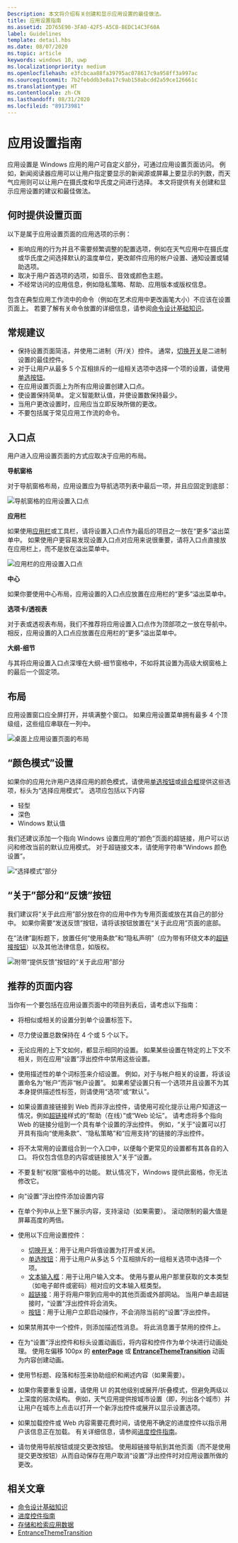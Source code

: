 ```yaml
---
Description: 本文将介绍有关创建和显示应用设置的最佳做法。
title: 应用设置指南
ms.assetid: 2D765E90-3FA0-42F5-A5CB-BEDC14C3F60A
label: Guidelines
template: detail.hbs
ms.date: 08/07/2020
ms.topic: article
keywords: windows 10, uwp
ms.localizationpriority: medium
ms.openlocfilehash: e3fcbcaa88fa39795ac078617c9a958ff3a997ac
ms.sourcegitcommit: 7b2febddb3e8a17c9ab158abcdd2a59ce126661c
ms.translationtype: HT
ms.contentlocale: zh-CN
ms.lasthandoff: 08/31/2020
ms.locfileid: "89173981"
---
```

# <a name="guidelines-for-app-settings"></a>应用设置指南

应用设置是 Windows 应用的用户可自定义部分，可通过应用设置页面访问。 例如，新闻阅读器应用可以让用户指定要显示的新闻源或屏幕上要显示的列数，而天气应用则可以让用户在摄氏度和华氏度之间进行选择。 本文将提供有关创建和显示应用设置的建议和最佳做法。

## <a name="when-to-provide-a-settings-page"></a>何时提供设置页面

以下是属于应用设置页面的应用选项的示例：

- 影响应用的行为并且不需要频繁调整的配置选项，例如在天气应用中在摄氏度或华氏度之间选择默认的温度单位，更改邮件应用的帐户设置、通知设置或辅助选项。
- 取决于用户首选项的选项，如音乐、音效或颜色主题。
- 不经常访问的应用信息，例如隐私策略、帮助、应用版本或版权信息。

包含在典型应用工作流中的命令（例如在艺术应用中更改画笔大小）不应该在设置页面上。 若要了解有关命令放置的详细信息，请参阅[命令设计基础知识](../basics/commanding-basics.md)。

## <a name="general-recommendations"></a>常规建议

- 保持设置页面简洁，并使用二进制（开/关）控件。 通常，[切换开关](../controls-and-patterns/toggles.md)是二进制设置的最佳控件。
- 对于让用户从最多 5 个互相排斥的一组相关选项中选择一个项的设置，请使用[单选按钮](../controls-and-patterns/radio-button.md)。
- 在应用设置页面上为所有应用设置创建入口点。
- 使设置保持简单。 定义智能默认值，并使设置数保持最少。
- 当用户更改设置时，应用应当立即反映所做的更改。
- 不要包括属于常见应用工作流的命令。

## <a name="entry-point"></a>入口点

用户进入应用设置页面的方式应取决于应用的布局。

**导航窗格**

对于导航窗格布局，应用设置应为导航选项列表中最后一项，并且应固定到底部：

![导航窗格的应用设置入口点](images/appsettings-nav-settings.png)

**应用栏**

如果使用[应用栏](../controls-and-patterns/app-bars.md)或工具栏，请将设置入口点作为最后的项目之一放在“更多”溢出菜单中。 如果使用户更容易发现设置入口点对应用来说很重要，请将入口点直接放在应用栏上，而不是放在溢出菜单中。

![应用栏的应用设置入口点](../controls-and-patterns/images/appbar_rs2_overflow_icons.png)

**中心**

如果你要使用中心布局，应用设置的入口点应放置在应用栏的“更多”溢出菜单中。

**选项卡/透视表**

对于表或透视表布局，我们不推荐将应用设置入口点作为顶部项之一放在导航中。 相反，应用设置的入口点应放置在应用栏的“更多”溢出菜单中。

**大纲-细节**

与其将应用设置入口点深埋在大纲-细节窗格中，不如将其设置为高级大纲窗格上的最后一个固定项。

## <a name="layout"></a>布局


应用设置窗口应全屏打开，并填满整个窗口。 如果应用设置菜单拥有最多 4 个顶级组，这些组应串联在一列中。

![桌面上应用设置页面的布局](images/appsettings-layout-navpane-desktop.png)


## <a name="color-mode-settings"></a>“颜色模式”设置


如果你的应用允许用户选择应用的颜色模式，请使用[单选按钮](../controls-and-patterns/radio-button.md)或[组合框](../controls-and-patterns/combo-box.md)提供这些选项，标头为“选择应用模式”。 选项应包括以下内容
- 轻型
- 深色
- Windows 默认值

我们还建议添加一个指向 Windows 设置应用的“颜色”页面的超链接，用户可以访问和修改当前的默认应用模式。 对于超链接文本，请使用字符串“Windows 颜色设置”。

![“选择模式”部分](images/appsettings_mode.png)

<!--
<div class="microsoft-internal-note">
Detailed redlines showing preferred text strings for the "Choose a mode" section are available on [UNI](https://uni/DesignDepot.FrontEnd/#/ProductNav/2543/0/dv/?t=Windows%7CControls%7CColorMode&f=RS2).
</div>
-->

## <a name="about-section-and-feedback-button"></a>“关于”部分和“反馈”按钮


我们建议将“关于此应用”部分放在你的应用中作为专用页面或放在其自己的部分中。 如果你需要“发送反馈”按钮，请将该按钮放置在“关于此应用”页面的底部。

在“法律”副标题下，放置任何“使用条款”和“隐私声明”（应为带有环绕文本的[超链接按钮](../controls-and-patterns/hyperlinks.md)）以及其他法律信息，如版权。

![附带“提供反馈”按钮的“关于此应用”部分](images/appsettings-about.png)


## <a name="recommended-page-content"></a>推荐的页面内容


当你有一个要包括在应用设置页面中的项目列表后，请考虑以下指南：

- 将相似或相关的设置分到单个设置标签下。
- 尽力使设置总数保持在 4 个或 5 个以下。
- 无论应用的上下文如何，都显示相同的设置。 如果某些设置在特定的上下文不相关，则在应用“设置”浮出控件中禁用这些设置。
- 使用描述性的单个词标签来介绍设置。 例如，对于与帐户相关的设置，将该设置命名为“帐户”而非“帐户设置”。 如果希望设置只有一个选项并且设置不为其本身提供描述性标签，则请使用“选项”或“默认”。
- 如果设置直接链接到 Web 而非浮出控件，请使用可视化提示让用户知道这一情况，例如[超链接](../controls-and-patterns/hyperlinks.md)样式的“帮助（在线）”或“Web 论坛”。 请考虑将多个指向 Web 的链接分组到一个具有单个设置的浮出控件。 例如，“关于”设置可以打开具有指向“使用条款”、“隐私策略”和“应用支持”的链接的浮出控件。
- 将不太常用的设置组合到一个入口中，以便每个更常见的设置都有其各自的入口。 将仅包含信息的内容或链接放入“关于”设置。
- 不要复制“权限”窗格中的功能。 默认情况下，Windows 提供此窗格，你无法修改它。

- 向“设置”浮出控件添加设置内容
- 在单个列中从上至下展示内容，支持滚动（如果需要）。 滚动限制的最大值是屏幕高度的两倍。
- 使用以下应用设置控件：

    - [切换开关](../controls-and-patterns/toggles.md)：用于让用户将值设置为打开或关闭。
    - [单选按钮](../controls-and-patterns/radio-button.md)：用于让用户从多达 5 个互相排斥的一组相关选项中选择一个项。
    - [文本输入框](../controls-and-patterns/text-block.md)：用于让用户输入文本。 使用与要从用户那里获取的文本类型（如电子邮件或密码）相对应的文本输入框类型。
    - [超链接](../controls-and-patterns/hyperlinks.md)：用于将用户带到应用中的其他页面或外部网站。 当用户单击超链接时，“设置”浮出控件将会消失。
    - [按钮](../controls-and-patterns/buttons.md)：用于让用户立即启动操作，不会消除当前的“设置”浮出控件。
- 如果禁用其中一个控件，则添加描述性消息。 将此消息置于禁用的控件上。
- 在为“设置”浮出控件和标头设置动画后，将内容和控件作为单个块进行动画处理。 使用左偏移 100px 的 [**enterPage**](/previous-versions/windows/apps/br212672(v=win.10)) 或 [**EntranceThemeTransition**](/uwp/api/Windows.UI.Xaml.Media.Animation.EntranceThemeTransition) 动画为内容创建动画。
- 使用节标题、段落和标签来协助组织和阐述内容（如果需要）。
- 如果你需要重复设置，请使用 UI 的其他级别或展开/折叠模式，但避免两级以上深度的层次结构。 例如，天气应用提供按城市设置（即，列出各个城市）并让用户在城市上点击以打开一个新浮出控件或展开以显示设置选项。
- 如果加载控件或 Web 内容需要花费时间，请使用不确定的进度控件以指示用户该信息正在加载。 有关详细信息，请参阅[进度控件指南](../controls-and-patterns/progress-controls.md)。
- 请勿使用导航按钮或提交更改按钮。 使用超链接导航到其他页面（而不是使用提交更改按钮）从而自动保存在用户取消“设置”浮出控件时对应用设置所做的更改。



## <a name="related-articles"></a>相关文章

* [命令设计基础知识](../basics/commanding-basics.md)
* [进度控件指南](../controls-and-patterns/progress-controls.md)
* [存储和检索应用数据](./store-and-retrieve-app-data.md)
* [EntranceThemeTransition](/uwp/api/Windows.UI.Xaml.Media.Animation.EntranceThemeTransition)